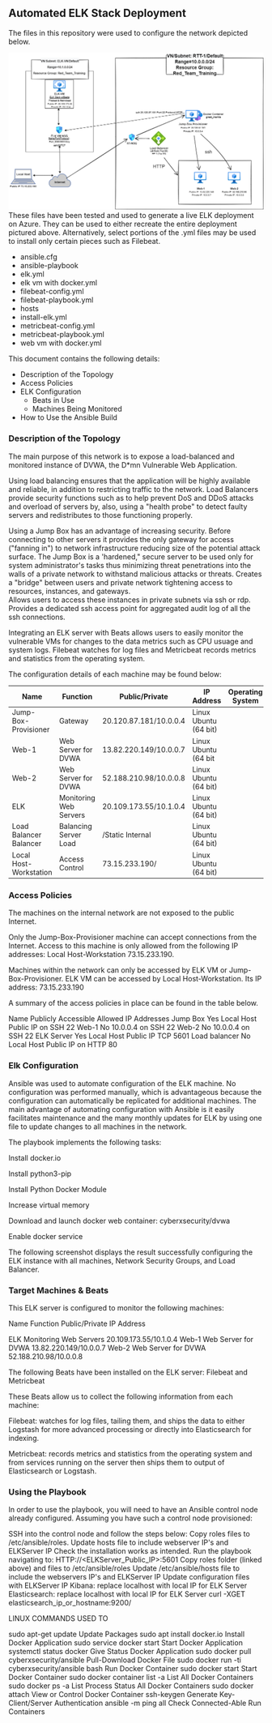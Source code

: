
## Automated ELK Stack Deployment

The files in this repository were used to configure the network depicted below.

![](Diagrams/Cloud_Security_Network_ELK_Stack.png)
These files have been tested and used to generate a live ELK deployment on Azure. They can be used to either recreate the entire deployment pictured above. Alternatively, select portions of the .yml files may be used to install only certain pieces such as Filebeat.
  
  - ansible.cfg
  - ansible-playbook
  - elk.yml
  - elk vm with docker.yml
  - filebeat-config.yml
  - filebeat-playbook.yml
  - hosts
  - install-elk.yml
  - metricbeat-config.yml
  - metricbeat-playbook.yml
  - web vm with docker.yml

This document contains the following details:

- Description of the Topology
- Access Policies
- ELK Configuration
  - Beats in Use
  - Machines Being Monitored
- How to Use the Ansible Build







### Description of the Topology

The main purpose of this network is to expose a load-balanced and monitored instance of DVWA, the D*mn Vulnerable Web Application.


Using load balancing ensures that the application will be highly available and reliable, in addition to restricting traffic to the network.  Load Balancers provide security functions such as to help prevent DoS and DDoS attacks and overload of servers by, also, using a "health probe" to detect faulty servers and redistributes to those functioning properly.


Using a Jump Box has an advantage of increasing security. Before connecting to other servers it provides the only gateway for access ("fanning in") to network infrastructure reducing size of the potential attack surface.
The Jump Box is a 'hardened," secure server to be used only for system administrator's tasks thus minimizing threat penetrations into the walls of a private network to withstand malicious attacks or threats. Creates a "bridge" between users and private network tightening access to resources, instances, and gateways.  
Allows users to access these instances in private subnets via ssh or rdp. Provides a dedicated ssh access point for aggregated audit log of all the ssh connections. 


Integrating an ELK server with Beats allows users to easily monitor the vulnerable VMs for changes to the data metrics such as CPU usuage and system logs.  Filebeat watches for log files and Metricbeat records metrics and statistics from the operating system. 


The configuration details of each machine may be found below:

|Name|Function|Public/Private|IP Address|Operating System|
|---|---|---|---|---|
|Jump-Box-Provisioner|Gateway|20.120.87.181/10.0.0.4|Linux Ubuntu (64 bit)||
|Web-1|Web Server for DVWA|13.82.220.149/10.0.0.7|Linux Ubuntu (64 bit||
|Web-2|Web Server for DVWA|52.188.210.98/10.0.0.8|Linux Ubuntu (64 bit)|  |
|ELK| Monitoring Web Servers|20.109.173.55/10.1.0.4 |Linux Ubuntu (64 bit)| | 
|Load Balancer Balancer| Balancing Server Load|/Static Internal |Linux Ubuntu (64 bit)| | 
|Local Host-Workstation|Access Control|73.15.233.190/|Linux Ubuntu (64 bit)| | 

























             



















### Access Policies

The machines on the internal network are not exposed to the public Internet. 

Only the Jump-Box-Provisioner machine can accept connections from the Internet. Access to this machine is only allowed from the following IP addresses: Local Host-Workstation 73.15.233.190.

Machines within the network can only be accessed by ELK VM or Jump-Box-Provisioner.
ELK VM can be accessed by Local Host-Workstation.  Its IP address: 73.15.233.190

A summary of the access policies in place can be found in the table below.


Name
Publicly Accessible
Allowed IP Addresses
Jump Box
Yes
Local Host Public IP on SSH 22
Web-1
No
10.0.0.4 on SSH 22
Web-2
No
10.0.0.4 on SSH 22
ELK Server
Yes
Local Host Public IP TCP 5601
Load balancer
No
Local Host Public IP on HTTP 80



### Elk Configuration

Ansible was used to automate configuration of the ELK machine.  No configuration was performed manually, which is advantageous because the configuration can automatically be replicated for additional machines.
The main advantage of automating configuration with Ansible is it easily facilitates maintenance and the many monthly updates for ELK by using one file to update changes to all machines in the network.
 
The playbook implements the following tasks:

Install docker.io

Install python3-pip

Install Python Docker Module

Increase virtual memory

Download and launch docker web container: cyberxsecurity/dvwa

Enable docker service






The following screenshot displays the result successfully configuring the ELK instance with all machines, Network Security Groups, and Load Balancer. 






### Target Machines & Beats
This ELK server is configured to monitor the following machines:

Name
Function
Public/Private
 IP Address

ELK
Monitoring Web Servers
20.109.173.55/10.1.0.4 
Web-1
Web Server for DVWA
13.82.220.149/10.0.0.7
Web-2
Web Server for DVWA
52.188.210.98/10.0.0.8

The following Beats have been installed on the ELK server:  Filebeat and Metricbeat

These Beats allow us to collect the following information from each machine:

Filebeat: watches for log files, tailing them, and ships the data to either Logstash for more advanced processing or directly into Elasticsearch for indexing. 

Metricbeat: records metrics and statistics from the operating system and from services running on the server then ships them to output of Elasticsearch or Logstash. 









### Using the Playbook
In order to use the playbook, you will need to have an Ansible control node already configured. Assuming you have such a control node provisioned:

SSH into the control node and follow the steps below:
Copy roles files to /etc/ansible/roles. 
Update hosts file to include webserver IP's and ELKServer IP 
Check the installation works as intended.
Run the playbook navigating to:
HTTP://<ELKServer_Public_IP>:5601
Copy roles folder (linked above) and files to /etc/ansible/roles 
Update /etc/ansible/hosts file to include the webservers IP's and ELKServer IP 
Update configuration files with ELKServer IP 
Kibana: replace localhost with local IP for ELK Server 
Elasticsearch: replace localhost with local IP for ELK Server
             curl -XGET elasticsearch_ip_or_hostname:9200/








LINUX COMMANDS                                                            USED TO

sudo apt-get update                                                           Update Packages
sudo apt install docker.io                                                    Install Docker Application
sudo service docker start                                                   Start Docker Application
systemctl status docker                                                      Give Status Docker Application
sudo docker pull cyberxsecurity/ansible                             Pull-Download Docker File
sudo docker run -ti cyberxsecurity/ansible bash                 Run Docker Container
sudo docker start <Docker Container>                               Start Docker Container
sudo docker container list -a                                                List All Docker Containers
sudo docker ps -a                                                                List Process Status All Docker Containers
sudo docker attach <Docker Container>                             View or Control Docker Container
ssh-keygen                                                                          Generate Key-Client/Server Authentication
ansible -m ping all                                                               Check Connected-Able Run Containers
